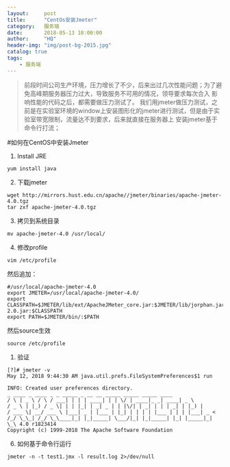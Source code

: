 ```yaml
---
layout:     post
title:      "CentOs安装Jmeter"
category:   服务端
date:       2018-05-13 18:00:00
author:     "HQ"
header-img: "img/post-bg-2015.jpg"
catalog: true
tags:
    - 服务端
---
```


>前段时间公司生产环境，压力增长了不少，后来出过几次性能问题；为了避免高峰期服务器压力过大，导致服务不可用的情况，领导要求每次合入
影响性能的代码之后，都需要做压力测试了。
我们用jmeter做压力测试，之前是在实验室环境的window上安装图形化的jmeter进行测试，但是由于实验室带宽限制，流量达不到要求，后来就直接在服务器上
安装jmeter基于命令行打流；


#如何在CentOS中安装Jmeter
1. Install JRE

  ```
  yum install java
  ```

2. 下载jmeter

  ```
  wget http://mirrors.hust.edu.cn/apache//jmeter/binaries/apache-jmeter-4.0.tgz
  tar zxf apache-jmeter-4.0.tgz
  ```

3. 拷贝到系统目录

  ```
  mv apache-jmeter-4.0 /usr/local/
  ```

4. 修改profile

  ```
  vim /etc/profile
  ```

  然后追加：

  ```
  #/usr/local/apache-jmeter-4.0
  export JMETER=/usr/local/apache-jmeter-4.0/
  export CLASSPATH=$JMETER/lib/ext/ApacheJMeter_core.jar:$JMETER/lib/jorphan.jar:$JMETER/lib/logkit-2.0.jar:$CLASSPATH
  export PATH=$JMETER/bin/:$PATH
  ```

  然后source生效

  ```
  source /etc/profile
  ```

1. 验证

```
[?]# jmeter -v
May 12, 2018 9:44:30 AM java.util.prefs.FileSystemPreferences$1 run

INFO: Created user preferences directory.
_ ____ _ ____ _ _ _____ _ __ __ _____ _____ _____ ____
/ \ | _ \ / \ / ___| | | | ____| | | \/ | ____|_ _| ____| _ \
/ _ \ | |_) / _ \| | | |_| | _| _ | | |\/| | _| | | | _| | |_) |
/ ___ \| __/ ___ \ |___| _ | |___ | |_| | | | | |___ | | | |___| _ <
/_/ \_\_| /_/ \_\____|_| |_|_____| \___/|_| |_|_____| |_| |_____|_| \_\ 4.0 r1823414
Copyright (c) 1999-2018 The Apache Software Foundation
```

6. 如何基于命令行运行

```
jmeter -n -t test1.jmx -l result.log 2>/dev/null
```